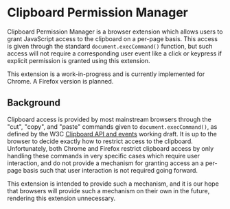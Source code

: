 
Clipboard Permission Manager
============================

Clipboard Permission Manager is a browser extension which allows users to grant
JavaScript access to the clipboard on a per-page basis. This access is given
through the standard `document.execCommand()` function, but such access will
not require a corresponding user event like a click or keypress if explicit
permission is granted using this extension.

This extension is a work-in-progress and is currently implemented for Chrome. A
Firefox version is planned.

Background
----------

Clipboard access is provided by most mainstream browsers through the "cut",
"copy", and "paste" commands given to `document.execCommand()`, as defined by
the W3C [Clipboard API and events](https://www.w3.org/TR/clipboard-apis/)
working draft. It is up to the browser to decide exactly how to restrict access
to the clipboard. Unfortunately, both Chrome and Firefox restrict clipboard
access by only handling these commands in very specific cases which require
user interaction, and do not provide a mechanism for granting access an a
per-page basis such that user interaction is not required going forward.

This extension is intended to provide such a mechanism, and it is our hope that
browsers will provide such a mechanism on their own in the future, rendering
this extension unnecessary.

